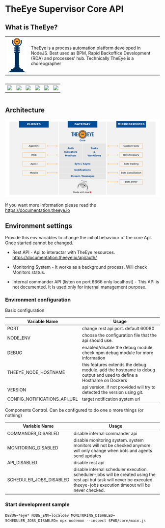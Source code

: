 # TheEye Supervisor Core API

## What is TheEye?

<table>
  <tr>
    <td> <img src="images/TheEye-Of-Sauron.png"></td>
    <td> TheEye is a process automation platform developed in NodeJS. Best used as BPM, Rapid Backoffice Development (RDA) and processes' hub.
Technically TheEye is a choreographer 
    </td>
  </tr> 
</table>
<div class="container-fluid" style="text-align: center; font-family: 'Open Sans', sans-serif; width: 100%; padding-right: 15px; padding-left: 15px; margin-right: auto; margin-left: auto;">
  <div class="row" style="display: flex; flex-wrap: wrap; margin-right: -15px; margin-left: -15px;">
    <div class="col-md-12" style="flex: 0 0 50%; max-width: 50%;">
      <table>
        <th><a href="https://bit.ly/3kyybPA"; target="_blank"><img src="https://news.theeye.io/wp-content/uploads/2021/11/TheEye_redes-sociales-linkedin.png" style="width: 45%; margin: 0 auto;"></a></th>
        <th><a href="https://bit.ly/3Di5FsU"; target="_blank"><img src="https://news.theeye.io/wp-content/uploads/2021/11/TheEye_redes-sociales-grupo-rpa-copy.png" style="width: 45%; margin: 0 auto;"></a></th>
        <th><a href="https://bit.ly/3kuVqtE"; target="_blank"><img src="https://news.theeye.io/wp-content/uploads/2021/11/TheEye_redes-sociales-twitter.png" style="width: 45%; margin: 0 auto;"></a></th>
        <th><a href="https://bit.ly/31PIRTb"; target="_blank"><img src="https://news.theeye.io/wp-content/uploads/2021/11/TheEye_blog-theeye-news.png" style="width: 45%; margin: 0 auto;"></a></th>
        <th><a href="https://bit.ly/31Q7WNT"; target="_blank"><img src="https://news.theeye.io/wp-content/uploads/2021/11/TheEye_redes-sociales-instagram.png" style="width: 45%; margin: 0 auto;"></a></th>
        <th><a href="https://bit.ly/2YDFs8O"; target="_blank"><img src="https://news.theeye.io/wp-content/uploads/2021/11/TheEye_redes-sociales-youtube.png" style="width: 45%; margin: 0 auto;"></a></th>
      </table>
    </div>
  </div>
</div>

## Architecture

![Image of TheEye-overview](images/TheEye-core-Architect.png)

If you want more information please read the https://documentation.theeye.io

## Environment settings

Provide this env variables to change the initial behaviour of the core Api. Once started cannot be changed.


* Rest API - Api to interactar with TheEye resources. https://documentation.theeye.io/api/auth/

* Monitoring System - It works as a background process. Will check Monitors status.

* Internal commander API (listen on port 6666 only localhost) - This API is not documented. It is used only for internal management purpose.

### Environment configuration

Basic configuration

| Variable Name | Usage |
| ----- | ----- |
| PORT | change rest api port. default 60080 |
| NODE_ENV | choose the configuration file that the api should use. |
| DEBUG | enabled/disable the debug module. check npm debug module for more information |
| THEEYE_NODE_HOSTNAME | this features extends the debug module. add the hostname to debug output and used to define a Hostname on Dockers |
| VERSION | api version. if not provided will try to detected the version using git. |
| CONFIG_NOTIFICATIONS_API_URL | target notification system url |


Components Control. Can be configured to do one o more things (or nothing)


| Variable Name | Usage |
| ----- | ----- |
| COMMANDER_DISABLED | disable internal commander api |
| MONITORING_DISABLED | disable monitoring system. system monitors will not be checked anymore. will only change when bots and agents send updates |
| API_DISABLED | disable rest api |
| SCHEDULER_JOBS_DISABLED | disable internal scheduler execution. scheduler-jobs will be created using the rest api but task will never be executed. theeye-jobs execution timeout will be never checked. |

### Start development sample

`DEBUG=*eye* NODE_ENV=localdev MONITORING_DISABLED= SCHEDULER_JOBS_DISABLED= npx nodemon --inspect $PWD/core/main.js`
